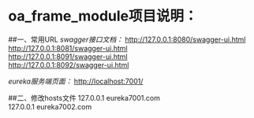 # oa_frame_module项目说明：

##一、常用URL
*swagger接口文档：* 
<http://127.0.0.1:8080/swagger-ui.html>  
<http://127.0.0.1:8081/swagger-ui.html>  
<http://127.0.0.1:8091/swagger-ui.html>  
<http://127.0.0.1:8092/swagger-ui.html>  

*eureka服务端页面：* 
<http://localhost:7001/>  


##二、修改hosts文件
127.0.0.1 eureka7001.com  
127.0.0.1 eureka7002.com
